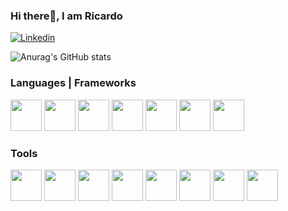 ### Hi there👋, I am Ricardo  
[![Linkedin](https://img.shields.io/badge/LinkedIn-0077B5?style=for-the-badge&logo=linkedin&logoColor=white)](https://www.linkedin.com/in/ricardoharanopinto/)

![Anurag's GitHub stats](https://github-readme-stats.vercel.app/api?username=RicardoHaranoP&show_icons=true&theme=tokyonight)

### Languages | Frameworks
<div>
    <img height='50px' width="50px" src="https://cdn.jsdelivr.net/gh/devicons/devicon/icons/javascript/javascript-original.svg" />
    <img height='50px' width="50px" src="https://cdn.jsdelivr.net/gh/devicons/devicon/icons/typescript/typescript-original.svg" />
    <img height='50px' width="50px" src="https://cdn.jsdelivr.net/gh/devicons/devicon/icons/c/c-original.svg" />
    <img height='50px' width="50px" src="https://cdn.jsdelivr.net/gh/devicons/devicon/icons/html5/html5-original.svg" />      
    <img height='50px' width="50px" src="https://cdn.jsdelivr.net/gh/devicons/devicon/icons/css3/css3-original.svg" />        
    <img height='50px' width="50px" src="https://cdn.jsdelivr.net/gh/devicons/devicon/icons/react/react-original.svg" />         
    <img height='50px' width="50px" src="https://cdn.jsdelivr.net/gh/devicons/devicon/icons/nodejs/nodejs-original-wordmark.svg" />                
</div>

### Tools

<div>
    <img height='50px' width="50px" src="https://cdn.jsdelivr.net/gh/devicons/devicon/icons/github/github-original.svg" />
    <img height='50px' width="50px" src="https://cdn.jsdelivr.net/gh/devicons/devicon/icons/mysql/mysql-original-wordmark.svg" />
    <img height='50px' width="50px" src="https://cdn.jsdelivr.net/gh/devicons/devicon/icons/git/git-original.svg" />
    <img height='50px' width="50px" src="https://cdn.jsdelivr.net/gh/devicons/devicon/icons/firebase/firebase-plain-wordmark.svg" />
    <img height='50px' width="50px" src="https://cdn.jsdelivr.net/gh/devicons/devicon/icons/yarn/yarn-original-wordmark.svg" />
    <img height='50px' width="50px" src="https://cdn.jsdelivr.net/gh/devicons/devicon/icons/vscode/vscode-original.svg" />
    <img height='50px' width="50px" src="https://cdn.jsdelivr.net/gh/devicons/devicon/icons/figma/figma-original.svg" />
    <img height='50px' width="50px" src="https://cdn.jsdelivr.net/gh/devicons/devicon@latest/icons/sqldeveloper/sqldeveloper-original.svg" />
</div>

<!--
**RicardoHaranoP/RicardoHaranoP** is a ✨ _special_ ✨ repository because its `README.md` (this file) appears on your GitHub profile.

Here are some ideas to get you started:

- 🔭 I’m currently working on ...
- 🌱 I’m currently learning ...
- 👯 I’m looking to collaborate on ...
- 🤔 I’m looking for help with ...
- 💬 Ask me about ...
- 📫 How to reach me: ...
- 😄 Pronouns: ...
- ⚡ Fun fact: ...
-->
